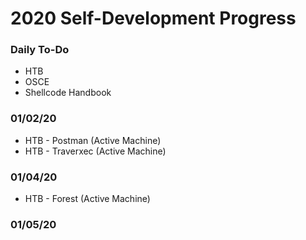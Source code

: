# 2020 Self-Development Progress
### Daily To-Do
* HTB
* OSCE
* Shellcode Handbook

### 01/02/20
* HTB - Postman (Active Machine)
* HTB - Traverxec (Active Machine)

### 01/04/20
* HTB - Forest (Active Machine)

### 01/05/20
